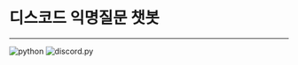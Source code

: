 # 디스코드 익명질문 챗봇
----
![python](https://img.shields.io/badge/python-3.8.6-blue)
![discord.py](https://img.shields.io/badge/discord.py-1.5.1-blue)
